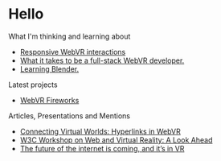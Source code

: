 # Hello

What I'm thinking and learning about

* [Responsive WebVR interactions](/responsive-webvr-interactions/)
* [What it takes to be a full-stack WebVR developer.](/full-stack-webvr/)
* [Learning Blender.](/learning-blender/)

Latest projects

* [WebVR Fireworks](/webvr-fireworks/)

Articles, Presentations and Mentions

* [Connecting Virtual Worlds: Hyperlinks in WebVR](https://blog.mozvr.com/connecting-virtual-worlds-hyperlinks-in-webvr/)
* [W3C Workshop on Web and Virtual Reality: A Look Ahead](https://hacks.mozilla.org/2016/12/w3c-workshop-on-web-and-virtual-reality-a-look-ahead/)
* [The future of the internet is coming, and it’s in VR](https://versions.killscreen.com/future-internet-coming-vr/)

